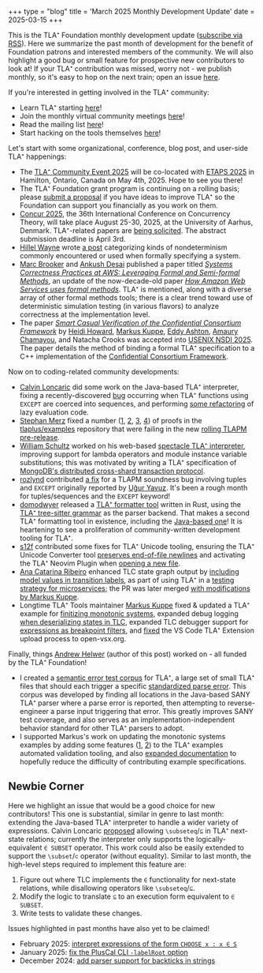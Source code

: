 +++
type = "blog"
title = 'March 2025 Monthly Development Update'
date = 2025-03-15
+++

This is the TLA⁺ Foundation monthly development update ([subscribe via RSS](/blog/index.xml)).
Here we summarize the past month of development for the benefit of Foundation patrons and interested members of the community.
We will also highlight a good bug or small feature for prospective new contributors to look at!
If your TLA⁺ contribution was missed, worry not - we publish monthly, so it's easy to hop on the next train; open an issue [here](https://github.com/tlaplus/foundation/issues).

If you're interested in getting involved in the TLA⁺ community:
- Learn TLA⁺ starting [here](https://lamport.azurewebsites.net/tla/learning.html)!
- Join the monthly virtual community meetings [here](https://groups.google.com/g/tlaplus/c/3CloQYEH0qQ/m/GAIxbKNgBAAJ)!
- Read the mailing list [here](https://groups.google.com/g/tlaplus)!
- Start hacking on the tools themselves [here](https://github.com/tlaplus/tlaplus)!

Let's start with some organizational, conference, blog post, and user-side TLA⁺ happenings:
- The [TLA⁺ Community Event 2025](https://conf.tlapl.us/2025-etaps/) will be co-located with [ETAPS 2025](https://etaps.org/2025/) in Hamilton, Ontario, Canada on May 4th, 2025.
  Hope to see you there!
- The TLA⁺ Foundation grant program is continuing on a rolling basis; please [submit a proposal](/grants/2024-grant-program/) if you have ideas to improve TLA⁺ so the Foundation can support you financially as you work on them.
- [Concur 2025](https://conferences.au.dk/confest2025/concur), the 36th International Conference on Concurrency Theory, will take place August 25-30, 2025, at the University of Aarhus, Denmark.
  TLA⁺-related papers are [being solicited](https://groups.google.com/g/tlaplus/c/2k4EJQ-4ZZg/m/NtDIKZmvAQAJ).
  The abstract submission deadline is April 3rd.
- [Hillel Wayne](https://www.hillelwayne.com/) wrote [a post](https://buttondown.com/hillelwayne/archive/five-kinds-of-nondeterminism/) categorizing kinds of nondeterminism commonly encountered or used when formally specifying a system.
- [Marc Brooker](https://brooker.co.za/blog/) and [Ankush Desai](https://ankushdesai.github.io/) published a paper titled [*Systems Correctness Practices at AWS: Leveraging Formal and Semi-formal Methods*](https://dl.acm.org/doi/10.1145/3712057), an update of the now-decade-old paper [*How Amazon Web Services uses formal methods*](https://www.amazon.science/publications/how-amazon-web-services-uses-formal-methods).
  TLA⁺ is mentioned, along with a diverse array of other formal methods tools; there is a clear trend toward use of deterministic simulation testing (in various flavors) to analyze correctness at the implementation level.
- The paper [*Smart Casual Verification of the Confidential Consortium Framework*](https://www.microsoft.com/en-us/research/publication/smart-casual-verification-of-ccfs-distributed-consensus-and-consistency-protocols/) by [Heidi Howard](https://www.microsoft.com/en-us/research/people/heidihoward/), [Markus Kuppe](https://www.microsoft.com/en-us/research/people/makuppe/), [Eddy Ashton](https://www.microsoft.com/en-us/research/people/edashton/), [Amaury Chamayou](https://www.microsoft.com/en-us/research/people/amchamay/), and Natacha Crooks was accepted into [USENIX NSDI 2025](https://www.usenix.org/conference/nsdi25).
  The paper details the method of binding a formal TLA⁺ specification to a C++ implementation of the [Confidential Consortium Framework](https://en.wikipedia.org/wiki/Confidential_Consortium_Framework).

Now on to coding-related community developments:
- [Calvin Loncaric](https://calvin.loncaric.us/) did some work on the Java-based TLA⁺ interpreter, fixing a recently-discovered [bug](https://github.com/tlaplus/tlaplus/issues/1145) occurring when TLA⁺ functions using `EXCEPT` are coerced into sequences, and performing [some refactoring](https://github.com/tlaplus/tlaplus/pull/1148) of lazy evaluation code.
- [Stephan Merz](https://members.loria.fr/SMerz/) fixed a number ([1](https://github.com/tlaplus/Examples/pull/158), [2](https://github.com/tlaplus/Examples/pull/159), [3](https://github.com/tlaplus/Examples/pull/159), [4](https://github.com/tlaplus/Examples/pull/163)) of proofs in the [tlaplus/examples](https://github.com/tlaplus/examples) repository that were failing in the new [rolling TLAPM pre-release](https://github.com/tlaplus/tlapm/releases/tag/1.6.0-pre).
- [William Schultz](https://will62794.github.io/) worked on his web-based [spectacle TLA⁺ interpreter](https://github.com/will62794/spectacle), improving support for lambda operators and module instance variable substitutions; this was motivated by writing a TLA⁺ specification of [MongoDB's distributed cross-shard transaction protocol](https://github.com/muratdem/MDBTLA/tree/f20b65bbaa21f57f9244528fc28d023fb9811317/MultiShardTxn).
- [rozlynd](https://github.com/rozlynd) contributed [a fix](https://github.com/tlaplus/tlapm/pull/202) for a TLAPM soundness bug involving tuples and `EXCEPT` originally reported by [Uğur Yavuz](https://www.uguryav.uz/).
  It's been a rough month for tuples/sequences and the `EXCEPT` keyword!
- [domodwyer](https://github.com/domodwyer) released a [TLA⁺ formatter tool](https://github.com/domodwyer/tlafmt) written in Rust, using the [TLA⁺ tree-sitter grammar](https://github.com/tlaplus-community/tree-sitter-tlaplus) as the parser backend.
  That makes a second TLA⁺ formatting tool in existence, including the [Java-based one](https://github.com/FedericoPonzi/tlaplus-formatter)!
  It is heartening to see a proliferation of community-written development tooling for TLA⁺.
- [s12f](https://github.com/s12f) contributed some fixes for TLA⁺ Unicode tooling, ensuring the TLA⁺ Unicode Converter tool [preserves end-of-file newlines](https://github.com/tlaplus-community/tlauc/pull/20) and activating the TLA⁺ Neovim Plugin when [opening a new file](https://github.com/tlaplus-community/tlaplus-nvim-plugin/pull/6).
- [Ana Catarina Ribeiro](https://github.com/acm-ribeiro) enhanced TLC state graph output by [including model values in transition labels](https://github.com/tlaplus/tlaplus/pull/1147), as part of using TLA⁺ in a [testing strategy for microservices](https://github.com/acm-ribeiro/state-space-graph); the PR was later merged [with modifications by Markus Kuppe](https://github.com/tlaplus/tlaplus/pull/1158).
- Longtime TLA⁺ Tools maintainer [Markus Kuppe](https://github.com/lemmy) fixed & updated a TLA⁺ example for [finitizing monotonic systems](https://github.com/tlaplus/Examples/pull/155), expanded debug logging [when deserializing states in TLC](https://github.com/tlaplus/tlaplus/pull/1155/), expanded TLC debugger support for [expressions as breakpoint filters](https://github.com/tlaplus/tlaplus/pull/1156), and [fixed](https://github.com/tlaplus/vscode-tlaplus/commit/06da33c124260263ddf3ffe8d7b600bbbd886e95) the VS Code TLA⁺ Extension upload process to open-vsx.org.

Finally, things [Andrew Helwer](https://ahelwer.ca/) (author of this post) worked on - all funded by the TLA⁺ Foundation!
- I created a [semantic error test corpus](https://github.com/tlaplus/tlaplus/pull/1140) for TLA⁺, a large set of small TLA⁺ files that should each trigger a specific [standardized parse error](https://github.com/tlaplus/rfcs/issues/15).
  This corpus was developed by finding all locations in the Java-based SANY TLA⁺ parser where a parse error is reported, then attempting to reverse-engineer a parse input triggering that error.
  This greatly improves SANY test coverage, and also serves as an implementation-independent behavior standard for other TLA⁺ parsers to adopt.
- I supported Markus's work on updating the monotonic systems examples by adding some features ([1](https://github.com/tlaplus/Examples/pull/156), [2](https://github.com/tlaplus/Examples/pull/157)) to the TLA⁺ examples automated validation tooling, and also [expanded documentation](https://github.com/tlaplus/Examples/pull/164) to hopefully reduce the difficulty of contributing example specifications.

## Newbie Corner

Here we highlight an issue that would be a good choice for new contributors!
This one is substantial, similar in genre to last month: extending the Java-based TLA⁺ interpreter to handle a wider variety of expressions.
Calvin Loncaric [proposed](https://github.com/tlaplus/tlaplus/issues/336) allowing `\subseteq`/`⊆` in TLA⁺ next-state relations; currently the interpreter only supports the logically-equivalent `∈ SUBSET` operator.
This work could also be easily extended to support the `\subset`/`⊂` operator (without equality).
Similar to last month, the high-level steps required to implement this feature are:
1. Figure out where TLC implements the `∈` functionality for next-state relations, while disallowing operators like `\subseteq`/`⊆`.
1. Modify the logic to translate `⊆` to an execution form equivalent to `∈ SUBSET`.
1. Write tests to validate these changes.

Issues highlighted in past months have also yet to be claimed!
 - February 2025: [interpret expressions of the form `CHOOSE x : x ∈ S`](https://github.com/tlaplus/tlaplus/issues/619)
 - January 2025: [fix the PlusCal CLI `-labelRoot` option](https://github.com/tlaplus/tlaplus/issues/1092)
 - December 2024: [add parser support for backticks in strings](https://github.com/tlaplus/tlaplus/issues/802)

